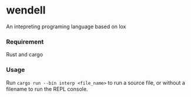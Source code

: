 # wendell
An intepreting programing language based on lox

### Requirement
Rust and cargo

### Usage
Run ```cargo run --bin interp <file_name>``` to run a source file, or without a filename to run the REPL console.
